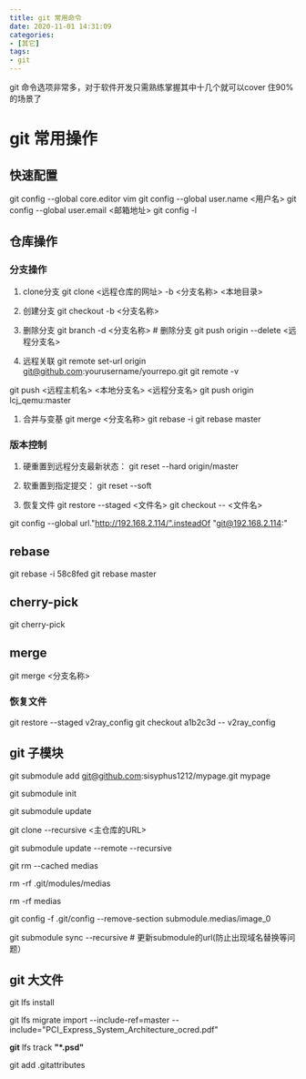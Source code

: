 ```yaml
---
title: git 常用命令
date: 2020-11-01 14:31:09
categories:
- [其它]
tags:
- git
---
```


git 命令选项非常多，对于软件开发只需熟练掌握其中十几个就可以cover 住90% 的场景了

# git 常用操作
## 快速配置
git config --global core.editor vim
git config --global user.name <用户名>
git config --global user.email <邮箱地址>
git config -l

## 仓库操作
### 分支操作
1. clone分支
git clone <远程仓库的网址> -b <分支名称> <本地目录>

1. 创建分支
git checkout -b <分支名称>

1. 删除分支
git branch -d <分支名称> # 删除分支
git push origin --delete <远程分支名>

1. 远程关联
git remote set-url origin git@github.com:yourusername/yourrepo.git
git remote -v

git push <远程主机名> <本地分支名> <远程分支名>
git push origin lcj_qemu:master

1. 合并与变基
git merge <分支名称>
git rebase -i <commit ID>
git rebase master

### 版本控制
1. 硬重置到远程分支最新状态：
git reset --hard  origin/master

1. 软重置到指定提交：
git reset --soft <commit ID>

1. 恢复文件
git restore --staged <文件名>
git checkout <commit ID> -- <文件名>

git config --global url."http://192.168.2.114/".insteadOf "git@192.168.2.114:"





## rebase
git rebase -i 58c8fed
git rebase master

## cherry-pick
git cherry-pick <commit ID>

## merge
git merge <分支名称>

### 恢复文件
git restore --staged v2ray_config
git checkout a1b2c3d -- v2ray_config

## git 子模块
git submodule add git@github.com:sisyphus1212/mypage.git mypage

git submodule init

git submodule update

git clone --recursive <主仓库的URL>

git submodule update --remote --recursive

git rm --cached medias

rm -rf .git/modules/medias

rm -rf medias

git config -f .git/config --remove-section submodule.medias/image_0

git submodule sync --recursive # 更新submodule的url(防止出现域名替换等问题）

## git 大文件
git lfs install

git lfs migrate import --include-ref=master --include="PCI_Express_System_Architecture_ocred.pdf"

**git** lfs track **"*.psd"**

git add .gitattributes

